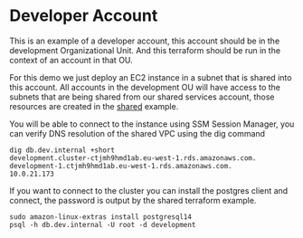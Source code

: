 # Developer Account

This is an example of a developer account, this account should be in the development
Organizational Unit. And this terraform should be run in the context of an account in that OU.

For this demo we just deploy an EC2 instance in a subnet that is shared into this account. All accounts
in the development OU will have access to the subnets that are being shared from our shared services account, those resources
are created in the [shared](../shared) example.

You will be able to connect to the instance using SSM Session Manager, you can verify DNS resolution of the shared VPC using
the dig command

```commandline
dig db.dev.internal +short
development.cluster-ctjmh9hmd1ab.eu-west-1.rds.amazonaws.com.
development-1.ctjmh9hmd1ab.eu-west-1.rds.amazonaws.com.
10.0.21.173
```

If you want to connect to the cluster you can install the postgres client and connect, the password is output by the
shared terraform example.

```commandline
sudo amazon-linux-extras install postgresql14
psql -h db.dev.internal -U root -d development
```
